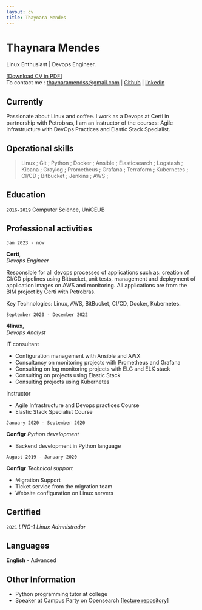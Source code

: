 ```yaml
---
layout: cv
title: Thaynara Mendes
---
```


# Thaynara Mendes
Linux Enthusiast | Devops Engineer.

<div id="webaddress">
<a href="https://thaycafe.github.io/cv/ThaynaraMendes_CV.pdf">[Download CV in PDF]</a>
</div>


<div id="webaddress">
To contact me : <a href="mailto:thaynaramendss@gmail.com">thaynaramendss@gmail.com</a>
| <a href="https://github.com/thaycafe">Github</a>
| <a href="https://www.linkedin.com/in/thaynaramendss/">linkedin</a>
</div>


## Currently

Passionate about Linux and coffee. I work as a Devops at Certi in partnership with Petrobras,  I am an instructor of the courses: Agile Infrastructure with DevOps Practices and Elastic Stack Specialist.

## Operational skills

> Linux ; Git ; Python ; Docker ; Ansible ; Elasticsearch ; Logstash ; Kibana ; Graylog ; Prometheus ; Grafana ; Terraform ; Kubernetes ; CI/CD ; Bitbucket ; Jenkins ; AWS ; 


## Education

`2016-2019` Computer Science, UniCEUB


## Professional activities

`Jan 2023 - now`

__Certi__,   
_Devops Engineer_

Responsible for all devops processes of applications such as: creation of CI/CD pipelines using Bitbucket, unit tests, management and deployment of application images on AWS and monitoring. All applications are from the BIM project by Certi with Petrobras.

Key Technologies: Linux, AWS, BitBucket, CI/CD, Docker, Kubernetes.



`September 2020 - December 2022`

__4linux__,   
_Devops Analyst_

IT consultant
 - Configuration management with Ansible and AWX
 - Consultancy on monitoring projects with Prometheus and Grafana
 - Consulting on log monitoring projects with ELG and ELK stack
 - Consulting on projects using Elastic Stack
 - Consulting projects using Kubernetes

Instructor
 - Agile Infrastructure and Devops practices Course
 - Elastic Stack Specialist Course


`January 2020 - September 2020`

__Configr__
_Python development_

- Backend development in Python language


`August 2019 - January 2020`

__Configr__
_Technical support_

- Migration Support
- Ticket service from the migration team
- Website configuration on Linux servers



## Certified

`2021`  _LPIC-1 Linux Admnistrador_


## Languages

__English__ - Advanced


## Other Information

- Python programming tutor at college
- Speaker at Campus Party on Opensearch [[lecture repository](https://github.com/thaycafe/opensearch_lab_CPGO)]